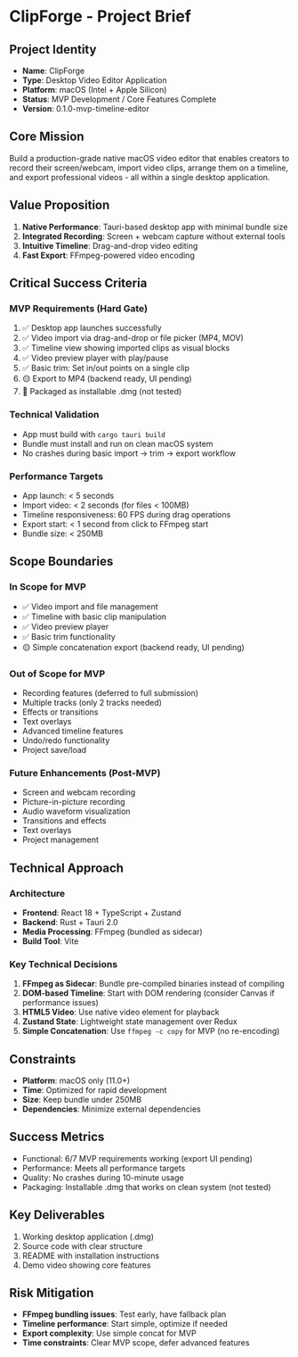 # ClipForge - Project Brief

## Project Identity
- **Name**: ClipForge
- **Type**: Desktop Video Editor Application
- **Platform**: macOS (Intel + Apple Silicon)
- **Status**: MVP Development / Core Features Complete
- **Version**: 0.1.0-mvp-timeline-editor

## Core Mission
Build a production-grade native macOS video editor that enables creators to record their screen/webcam, import video clips, arrange them on a timeline, and export professional videos - all within a single desktop application.

## Value Proposition
1. **Native Performance**: Tauri-based desktop app with minimal bundle size
2. **Integrated Recording**: Screen + webcam capture without external tools
3. **Intuitive Timeline**: Drag-and-drop video editing
4. **Fast Export**: FFmpeg-powered video encoding

## Critical Success Criteria

### MVP Requirements (Hard Gate)
1. ✅ Desktop app launches successfully
2. ✅ Video import via drag-and-drop or file picker (MP4, MOV)
3. ✅ Timeline view showing imported clips as visual blocks
4. ✅ Video preview player with play/pause
5. ✅ Basic trim: Set in/out points on a single clip
6. 🟡 Export to MP4 (backend ready, UI pending)
7. 🔴 Packaged as installable .dmg (not tested)

### Technical Validation
- App must build with `cargo tauri build`
- Bundle must install and run on clean macOS system
- No crashes during basic import → trim → export workflow

### Performance Targets
- App launch: < 5 seconds
- Import video: < 2 seconds (for files < 100MB)
- Timeline responsiveness: 60 FPS during drag operations
- Export start: < 1 second from click to FFmpeg start
- Bundle size: < 250MB

## Scope Boundaries

### In Scope for MVP
- ✅ Video import and file management
- ✅ Timeline with basic clip manipulation
- ✅ Video preview player
- ✅ Basic trim functionality
- 🟡 Simple concatenation export (backend ready, UI pending)

### Out of Scope for MVP
- Recording features (deferred to full submission)
- Multiple tracks (only 2 tracks needed)
- Effects or transitions
- Text overlays
- Advanced timeline features
- Undo/redo functionality
- Project save/load

### Future Enhancements (Post-MVP)
- Screen and webcam recording
- Picture-in-picture recording
- Audio waveform visualization
- Transitions and effects
- Text overlays
- Project management

## Technical Approach

### Architecture
- **Frontend**: React 18 + TypeScript + Zustand
- **Backend**: Rust + Tauri 2.0
- **Media Processing**: FFmpeg (bundled as sidecar)
- **Build Tool**: Vite

### Key Technical Decisions
1. **FFmpeg as Sidecar**: Bundle pre-compiled binaries instead of compiling
2. **DOM-based Timeline**: Start with DOM rendering (consider Canvas if performance issues)
3. **HTML5 Video**: Use native video element for playback
4. **Zustand State**: Lightweight state management over Redux
5. **Simple Concatenation**: Use `ffmpeg -c copy` for MVP (no re-encoding)

## Constraints
- **Platform**: macOS only (11.0+)
- **Time**: Optimized for rapid development
- **Size**: Keep bundle under 250MB
- **Dependencies**: Minimize external dependencies

## Success Metrics
- Functional: 6/7 MVP requirements working (export UI pending)
- Performance: Meets all performance targets
- Quality: No crashes during 10-minute usage
- Packaging: Installable .dmg that works on clean system (not tested)

## Key Deliverables
1. Working desktop application (.dmg)
2. Source code with clear structure
3. README with installation instructions
4. Demo video showing core features

## Risk Mitigation
- **FFmpeg bundling issues**: Test early, have fallback plan
- **Timeline performance**: Start simple, optimize if needed
- **Export complexity**: Use simple concat for MVP
- **Time constraints**: Clear MVP scope, defer advanced features

